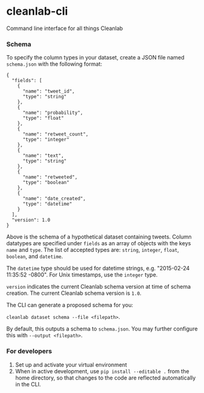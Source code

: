 # cleanlab-cli
Command line interface for all things Cleanlab


### Schema

To specify the column types in your dataset, create a JSON file named `schema.json` with the following format:
```
{
  "fields": [
    {
      "name": "tweet_id",
      "type": "string"
    },
    {
      "name": "probability",
      "type": "float"
    },
    {
      "name": "retweet_count",
      "type": "integer"
    },
    {
      "name": "text",
      "type": "string"
    },
    {
      "name": "retweeted",
      "type": "boolean"
    },
    {
      "name": "date_created",
      "type": "datetime"
    }
  ],
  "version": 1.0
}
```
Above is the schema of a hypothetical dataset containing tweets. 
Column datatypes are specified under `fields` as an array of objects with the keys `name` and `type`.
The list of accepted types are: `string`, `integer`, `float`, `boolean`, and `datetime`.

The `datetime` type should be used for datetime strings, e.g. "2015-02-24 11:35:52 -0800". 
For Unix timestamps, use the `integer` type.

`version` indicates the current Cleanlab schema version at time of schema creation. 
The current Cleanlab schema version is `1.0`.

The CLI can generate a proposed schema for you: 

`cleanlab dataset schema --file <filepath>`.

By default, this outputs a schema to `schema.json`. You may further configure this with `--output <filepath>`.

### For developers
1. Set up and activate your virtual environment
2. When in active development, use `pip install --editable .` from the home directory, 
so that changes to the code are reflected automatically in the CLI.
